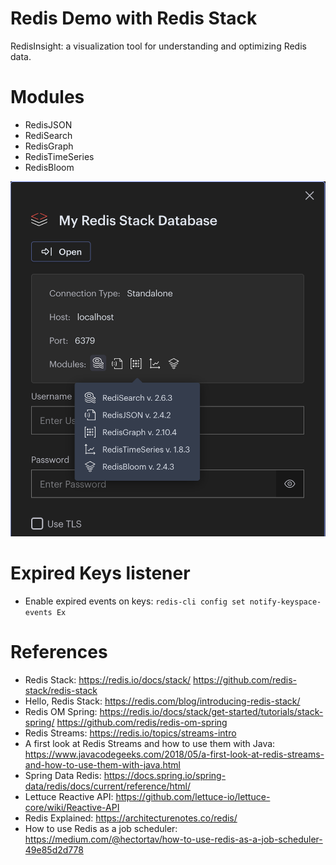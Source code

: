 Redis Demo with Redis Stack
===============================

RedisInsight: a visualization tool for understanding and optimizing Redis data.

# Modules

* RedisJSON
* RediSearch 
* RedisGraph
* RedisTimeSeries
* RedisBloom

![Redis Stack](redis-stack.png)
            
# Expired Keys listener

* Enable expired events on keys: `redis-cli config set notify-keyspace-events Ex` 

# References
       
* Redis Stack: https://redis.io/docs/stack/ https://github.com/redis-stack/redis-stack
* Hello, Redis Stack: https://redis.com/blog/introducing-redis-stack/
* Redis OM Spring: https://redis.io/docs/stack/get-started/tutorials/stack-spring/ https://github.com/redis/redis-om-spring
* Redis Streams: https://redis.io/topics/streams-intro
* A first look at Redis Streams and how to use them with Java: https://www.javacodegeeks.com/2018/05/a-first-look-at-redis-streams-and-how-to-use-them-with-java.html
* Spring Data Redis: https://docs.spring.io/spring-data/redis/docs/current/reference/html/
* Lettuce Reactive API: https://github.com/lettuce-io/lettuce-core/wiki/Reactive-API
* Redis Explained: https://architecturenotes.co/redis/
* How to use Redis as a job scheduler: https://medium.com/@hectortav/how-to-use-redis-as-a-job-scheduler-49e85d2d778


